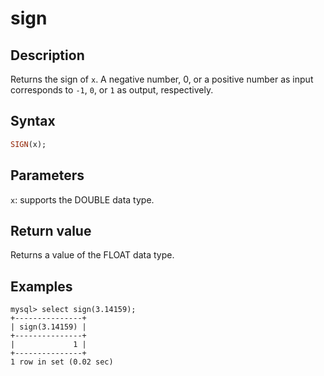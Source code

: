 ---
---

# sign

## Description

Returns the sign of `x`. A negative number, 0, or a positive number as input corresponds to `-1`, `0`, or `1` as output, respectively.

## Syntax

```Haskell
SIGN(x);
```

## Parameters

`x`: supports the DOUBLE data type.

## Return value

Returns a value of the FLOAT data type.

## Examples

```Plain
mysql> select sign(3.14159);
+---------------+
| sign(3.14159) |
+---------------+
|             1 |
+---------------+
1 row in set (0.02 sec)
```
